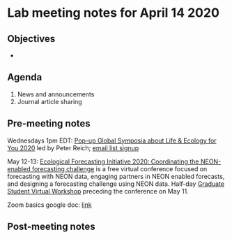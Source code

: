 # Lab meeting notes for April 14 2020

## Objectives
- 

## Agenda
1. News and announcements
2. Journal article sharing

## Pre-meeting notes
Wednesdays 1pm EDT: [Pop-up Global Symposia about Life & Ecology for You 2020](https://forestecology.cfans.umn.edu/pugsley2020) led by Peter Reich; [email list signup](https://docs.google.com/spreadsheets/d/1xBZduZU7Wt7VLLaub_4dZKXSxhQJOxEEeOX9gsc0L_Q/edit#gid=0)

May 12-13: [Ecological Forecasting Initiative 2020: Coordinating the NEON-enabled forecasting challenge](https://ecoforecast.org/efi-rcn-2020-conference/) is a free virtual conference focused on forecasting with NEON data, engaging partners in NEON enabled forecasts, and designing a forecasting challenge using NEON data. Half-day [Graduate Student Virtual Workshop](https://ecoforecast.org/graduate-student-virtual-workshop-2020/) preceding the conference on May 11.

Zoom basics google doc: [link](https://docs.google.com/document/d/1xdENyIV1505FDXBj7n5PaaHinGGUWc1R0ib1t7DRSCw/edit)

## Post-meeting notes
